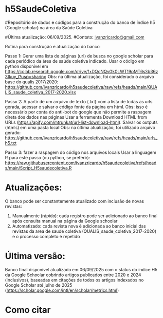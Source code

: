 # h5SaudeColetiva
#Repositório de dados e códigos para a construção do banco de índice h5 (Google scholar) na área da Saúde Coletiva

#Última atualização: 06/09/2025. #Contato: ivanzricardo@gmail.com

Rotina para construção e atualização do banco

Passo 1: Gerar uma lista de páginas (url) de busca no google scholar para cada periódico da área de saúde coletiva indicado.
Usar o código em python disponível em https://colab.research.google.com/drive/1xDQcNQvGk0LWT19pMT6s3b36z3Ikuy_t?usp=sharing
Obs: na última atualização, foi considerado o arquivo base do qualis 2017/2020: https://github.com/ivanzricardo/h5saudecoletiva/raw/refs/heads/main/QUALIS_saude_coletiva_2017-2020.xlsx

Passo 2: A partir de um arquivo de texto (.txt) com a lista de todas as urls gerada, acessar e salvar o código fonte da página em html. Obs: isso é necessário por conta do anti-bot do google que não permite a raspagem direta dos dados nas páginas
Usar a ferramenta Download HTML from URLs (https://apify.com/mtrunkat/url-list-download-html).
Salvar os outputs (htmls) em uma pasta local
Obs: na última atualização, foi utilizado arquivo gerado: https://github.com/ivanzricardo/h5saudecoletiva/raw/refs/heads/main/urls_h5.txt

Passo 3: fazer a raspagem do código nos arquivos locais
Usar a linguagem R para este passo (ou python, se preferir): https://raw.githubusercontent.com/ivanzricardo/h5saudecoletiva/refs/heads/main/Script_H5saudecoletiva.R

# Atualizações: 
O banco pode ser constantemente atualizado com inclusão de novas revistas:
1) Manualmente (rápido): cada registro pode ser adicionado ao banco final após consulta manual na página da Google schoolar
2) Automatizado: cada revista nova é adicionada ao banco inicial das revistas da area de saude coletiva (QUALIS_saude_coletiva_2017-2020) e o processo completo é repetido

# Última versão:
Banco final disponível atualizado em 06/09/2025 com o status do índice H5 da Google Schoolar cobrindo artigos publicados entre 2020 e 2024 (inclusivos), baseadas em citações de todos os artigos indexados no Google Scholar até julho de 2025 (https://scholar.google.com/intl/en/scholar/metrics.html)

# Como citar


